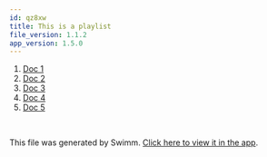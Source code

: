 ```yaml
---
id: qz8xw
title: This is a playlist
file_version: 1.1.2
app_version: 1.5.0
---
```


<!-- Steps - Do not remove this comment -->
1. [Doc 1](doc-1.0iamv.sw.md)
2. [Doc 2](doc-2.1tyti.sw.md)
3. [Doc 3](doc-3.2p4zk.sw.md)
4. [Doc 4](doc-4.muzvv.sw.md)
5. [Doc 5](doc-5.sftk0.sw.md)


<br/>

This file was generated by Swimm. [Click here to view it in the app](/repos/Z2l0aHViJTNBJTNBc21hcnQtbWlycm9yJTNBJTNBSWRpdFllZ2VyU3dpbW0=/playlists/qz8xw).
